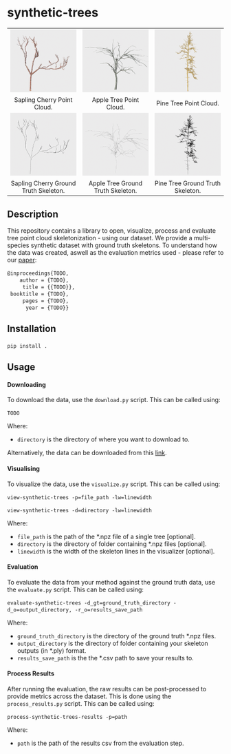 # synthetic-trees

<table>
<tr>
  <td style="text-align: center"><img src="images/cherry-pcd.png", height=100%></td>
  <td style="text-align: center"><img src="images/apple-pcd.png", height=100%></td>
  <td style="text-align: center"><img src="images/pine-pcd.png", height=100%></td>
</tr>
<tr>
  <td align="center">Sapling Cherry Point Cloud.</td>
  <td align="center">Apple Tree Point Cloud.</td>
  <td align="center">Pine Tree Point Cloud.</td>
</tr>
  
<tr>
<td style="text-align: center"><img src="images/cherry-skeleton.png", height=100%></td>
<td style="text-align: center"><img src="images/apple-skeleton.png", height=100%></td>
<td style="text-align: center"><img src="images/pine-skeleton.png", height=100%></td>
</tr>
<tr>
  <td align="center">Sapling Cherry Ground Truth Skeleton.</td>
  <td align="center">Apple Tree Ground Truth Skeleton.</td>
  <td align="center">Pine Tree Ground Truth Skeleton.</td>
</tr>  

  
</table>

## Description
This repository contains a library to open, visualize, process and evaluate tree point cloud skeletonization - using our dataset.
We provide a multi-species synthetic dataset with ground truth skeletons. To understand how the data was created, aswell as the evaluation metrics used - please refer to our <a href="">paper</a>:

```
@inproceedings{TODO,
    author = {TODO},
     title = {{TODO}},
 booktitle = {TODO},
     pages = {TODO},
      year = {TODO}}
```

## Installation

``` pip install . ```

## Usage 

#### Downloading

To download the data, use the `download.py` script. This can be called
using:

```
TODO
```

Where: 
- `directory` is the directory of where you want to download to.

Alternatively, the data can be downloaded from this <a href="">link</a>.


#### Visualising

To visualize the data, use the `visualize.py` script. This can be called using:
```
view-synthetic-trees -p=file_path -lw=linewidth
```
```
view-synthetic-trees -d=directory -lw=linewidth
```

Where:
- `file_path` is the path of the *.npz file of a single tree [optional].
- `directory` is the directory of folder containing *.npz files [optional].
- `linewidth` is the width of the skeleton lines in the visualizer [optional].

#### Evaluation

To evaluate the data from your method against the ground truth data, use the `evaluate.py`
script. This can be called using: 
```
evaluate-synthetic-trees -d_gt=ground_truth_directory -d_o=output_directory, -r_o=results_save_path
```

Where:
- `ground_truth_directory` is the directory of the ground truth *.npz files.
- `output_directory` is the directory of folder containing your skeleton outputs (in *.ply) format.
- `results_save_path` is the the *.csv path to save your results to.

#### Process Results

After running the evaluation, the raw results can be post-processed to provide metrics across the dataset.
This is done using the `process_results.py` script. This can be called using:

```
process-synthetic-trees-results -p=path
```
Where:
- `path` is the path of the results csv from the evaluation step.
